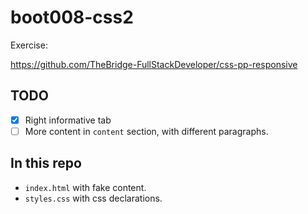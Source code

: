 # boot008-css2

Exercise:

https://github.com/TheBridge-FullStackDeveloper/css-pp-responsive


## TODO

- [x] Right informative tab
- [ ] More content in `content` section, with different paragraphs.

## In this repo

* `index.html` with fake content.
* `styles.css` with css declarations.
